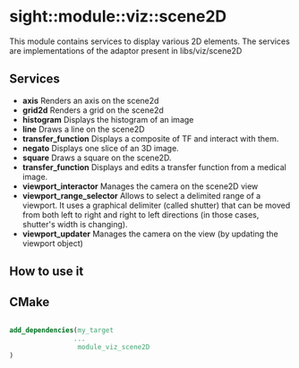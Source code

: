  # sight::module::viz::scene2D

This module contains services to display various 2D elements.
The services are implementations of the adaptor present in libs/viz/scene2D

## Services

- **axis**
  Renders an axis on the scene2d
- **grid2d**
  Renders a grid on the scene2d
- **histogram**
  Displays the histogram of an image
- **line**
  Draws a line on the scene2D
- **transfer_function**
  Displays a composite of TF and interact with them.
- **negato**
  Displays one slice of an 3D image.
- **square**
  Draws a square on the scene2D.
- **transfer_function**
  Displays and edits a transfer function from a medical image.
- **viewport_interactor**
  Manages the camera on the scene2D view
- **viewport_range_selector**
  Allows to select a delimited range of a viewport.
  It uses a graphical delimiter (called shutter) that can be moved from both left to right
  and right to left directions (in those cases, shutter's width is changing).
- **viewport_updater**
  Manages the camera on the view (by updating the viewport object)

## How to use it

## CMake

```cmake

add_dependencies(my_target
                ...
                 module_viz_scene2D
)

```

